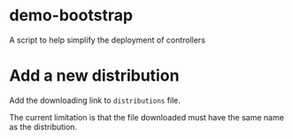 # demo-bootstrap

A script to help simplify the deployment of controllers

# Add a new distribution

Add the downloading link to `distributions` file.

The current limitation is that the file downloaded must have the same name as
the distribution.
